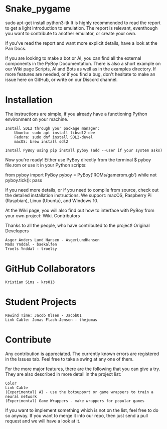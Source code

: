 # Snake_pygame
sudo apt-get install python3-tk
It is highly recommended to read the report to get a light introduction to  emulation. The report is relevant, eventhough you want to contribute to another emulator, or create your own.

If you've read the report and want more explicit details, have a look at the Pan Docs.

If you are looking to make a bot or AI, you can find all the external components in the PyBoy Documentation. There is also a short example on our Wiki page Scripts, AI and Bots as well as in the examples directory. If more features are needed, or if you find a bug, don't hesitate to make an issue here on GitHub, or write on our Discord channel.


# Installation

The instructions are simple, if you already have a functioning Python environment on your machine.

    Install SDL2 through your package manager:
        Ubuntu: sudo apt install libsdl2-dev
        Fedora: sudo dnf install SDL2-devel
        macOS: brew install sdl2

    Install PyBoy using pip install pyboy (add --user if your system asks)

Now you're ready! Either use PyBoy directly from the terminal $ pyboy file.rom or use it in your Python scripts:

from pyboy import PyBoy
pyboy = PyBoy('ROMs/gamerom.gb')
while not pyboy.tick():
    pass

If you need more details, or if you need to compile from source, check out the detailed installation instructions. We support: macOS, Raspberry Pi (Raspbian), Linux (Ubuntu), and Windows 10.

At the Wiki page, you will also find out how to interface with PyBoy from your own project: Wiki.
Contributors

Thanks to all the people, who have contributed to the project!
Original Developers

    Asger Anders Lund Hansen - AsgerLundHansen
    Mads Ynddal - baekalfen
    Troels Ynddal - troelsy

# GitHub Collaborators

    Kristian Sims - krs013

# Student Projects

    Rewind Time: Jacob Olsen - JacobO1
    Link Cable: Jonas Flach-Jensen - thejomas

# Contribute

Any contribution is appreciated. The currently known errors are registered in the Issues tab. Feel free to take a swing at any one of them.

For the more major features, there are the following that you can give a try. They are also described in more detail in the project list:

    Color
    Link Cable
    (Experimental) AI - use the botsupport or game wrappers to train a neural network
    (Experimental) Game Wrappers - make wrappers for popular games

If you want to implement something which is not on the list, feel free to do so anyway. If you want to merge it into our repo, then just send a pull request and we will have a look at it.
